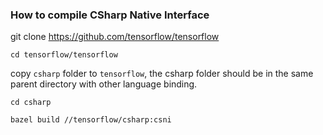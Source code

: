 ### How to compile CSharp Native Interface


git clone https://github.com/tensorflow/tensorflow

`cd tensorflow/tensorflow`

copy `csharp` folder to `tensorflow`, the csharp folder should be in the same parent directory with other language binding.

`cd csharp`

`bazel build //tensorflow/csharp:csni`